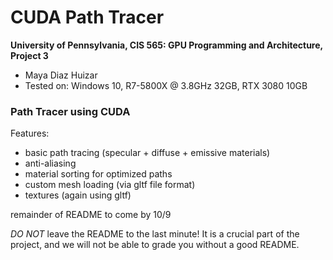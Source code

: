 CUDA Path Tracer
================

**University of Pennsylvania, CIS 565: GPU Programming and Architecture, Project 3**

* Maya Diaz Huizar
* Tested on: Windows 10, R7-5800X @ 3.8GHz 32GB, RTX 3080 10GB


### Path Tracer using CUDA

Features:
- basic path tracing (specular + diffuse + emissive materials)
- anti-aliasing
- material sorting for optimized paths
- custom mesh loading (via gltf file format)
- textures (again using gltf)


remainder of README to come by 10/9

*DO NOT* leave the README to the last minute! It is a crucial part of the
project, and we will not be able to grade you without a good README.

